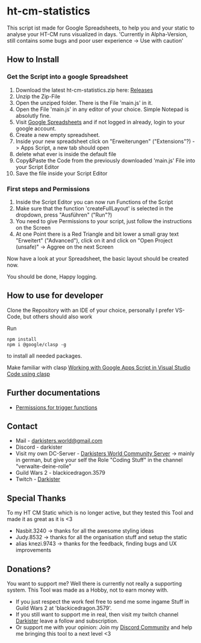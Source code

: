 # ht-cm-statistics
This script ist made for Google Spreadsheets, to help you and your static to analyse your HT-CM runs visualized in days. 
'Currently in Alpha-Version, still contains some bugs and poor user experience -> Use with caution'

## How to Install
### Get the Script into a google Spreadsheet
1. Download the latest ht-cm-statistics.zip here: [Releases](https://github.com/Darkister/ht-cm-statistics/releases)
2. Unzip the Zip-File
3. Open the unziped folder. There is the File 'main.js' in it.
4. Open the File 'main.js' in any editor of your choice. Simple Notepad is absolutly fine.
5. Visit [Google Spreadsheets](https://docs.google.com/spreadsheets/) and if not logged in already, login to your google account.
6. Create a new empty spreadsheet.
7. Inside your new spreadsheet click on "Erweiterungen" ("Extensions"?) -> Apps Script, a new tab should open
8. delete what ever is inside the default file
9. Copy&Paste the Code from the previously downloaded 'main.js' File into your Script Editor
10. Save the file inside your Script Editor

### First steps and Permissions
1. Inside the Script Editor you can now run Functions of the Script
2. Make sure that the function 'createFullLayout' is selected in the dropdown, press "Ausführen" ("Run"?)
3. You need to give Permissions to your script, just follow the instructions on the Screen
4. At one Point there is a Red Triangle and bit lower a small gray text "Erweitert" ("Advanced"), click on it and click on "Open Project (unsafe)" -> Aggree on the next Screen

Now have a look at your Spreadsheet, the basic layout should be created now.

You should be done, Happy logging.

## How to use for developer
Clone the Repository with an IDE of your choice, personally I prefer VS-Code, but others should also work

Run
```
npm install
npm i @google/clasp -g
```
to install all needed packages.

Make familiar with clasp [Working with Google Apps Script in Visual Studio Code using clasp](https://yagisanatode.com/2019/04/01/working-with-google-apps-script-in-visual-studio-code-using-clasp/)

## Further documentations
* [Permissions for trigger functions](https://stackoverflow.com/questions/58359417/you-do-not-have-permission-to-call-urlfetchapp-fetch)

## Contact
* Mail - darkisters.world@gmail.com
* Discord - darkister
* Visit my own DC-Server - [Darkisters World Community Server](https://discord.gg/wMuQnYVNTv) -> mainly in german, but give your self the Role "Coding Stuff" in the channel "verwalte-deine-rolle"
* Guild Wars 2 - blackicedragon.3579
* Twitch - [Darkister](https://www.twitch.tv/darkister)

## Special Thanks
To my HT CM Static which is no longer active, but they tested this Tool and made it as great as it is <3
* Nasbit.3240 -> thanks for all the awesome styling ideas
* Judy.8532 -> thanks for all the organisation stuff and setup the static
* alias knezi.9743 -> thanks for the feedback, finding bugs and UX improvements

## Donations?
You want to support me? Well there is currently not really a supporting system. This Tool was made as a Hobby, not to earn money with.
- If you just respect the work feel free to send me some ingame Stuff in Guild Wars 2 at 'blackicedragon.3579'.
- If you still want to support me in real, then visit my twitch channel [Darkister](https://www.twitch.tv/darkister) leave a follow and subscription.
- Or support me with your opinion: Join my [Discord Community](https://discord.gg/wMuQnYVNTv) and help me bringing this tool to a next level <3